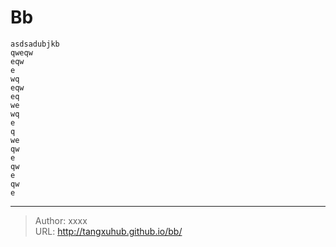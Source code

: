 # Bb

```
asdsadubjkb
qweqw
eqw
e
wq
eqw
eq
we
wq
e
q
we
qw
e
qw
e
qw
e
```


---

> Author: xxxx  
> URL: http://tangxuhub.github.io/bb/  

